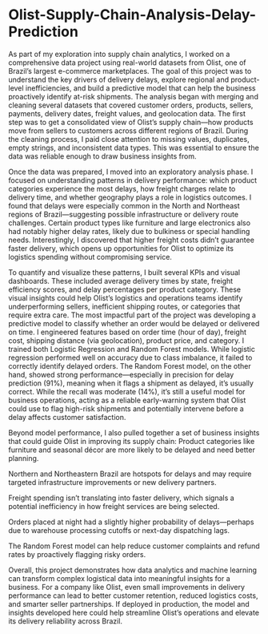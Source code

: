 # Olist-Supply-Chain-Analysis-Delay-Prediction

As part of my exploration into supply chain analytics, I worked on a comprehensive data project using real-world datasets from Olist, one of Brazil’s largest e-commerce marketplaces. The goal of this project was to understand the key drivers of delivery delays, explore regional and product-level inefficiencies, and build a predictive model that can help the business proactively identify at-risk shipments.
The analysis began with merging and cleaning several datasets that covered customer orders, products, sellers, payments, delivery dates, freight values, and geolocation data. The first step was to get a consolidated view of Olist’s supply chain—how products move from sellers to customers across different regions of Brazil. During the cleaning process, I paid close attention to missing values, duplicates, empty strings, and inconsistent data types. This was essential to ensure the data was reliable enough to draw business insights from.

Once the data was prepared, I moved into an exploratory analysis phase. I focused on understanding patterns in delivery performance: which product categories experience the most delays, how freight charges relate to delivery time, and whether geography plays a role in logistics outcomes. I found that delays were especially common in the North and Northeast regions of Brazil—suggesting possible infrastructure or delivery route challenges. Certain product types like furniture and large electronics also had notably higher delay rates, likely due to bulkiness or special handling needs. Interestingly, I discovered that higher freight costs didn’t guarantee faster delivery, which opens up opportunities for Olist to optimize its logistics spending without compromising service.

To quantify and visualize these patterns, I built several KPIs and visual dashboards. These included average delivery times by state, freight efficiency scores, and delay percentages per product category. These visual insights could help Olist’s logistics and operations teams identify underperforming sellers, inefficient shipping routes, or categories that require extra care.
The most impactful part of the project was developing a predictive model to classify whether an order would be delayed or delivered on time. I engineered features based on order time (hour of day), freight cost, shipping distance (via geolocation), product price, and category. I trained both Logistic Regression and Random Forest models. While logistic regression performed well on accuracy due to class imbalance, it failed to correctly identify delayed orders. The Random Forest model, on the other hand, showed strong performance—especially in precision for delay prediction (91%), meaning when it flags a shipment as delayed, it’s usually correct. While the recall was moderate (14%), it’s still a useful model for business operations, acting as a reliable early-warning system that Olist could use to flag high-risk shipments and potentially intervene before a delay affects customer satisfaction.

Beyond model performance, I also pulled together a set of business insights that could guide Olist in improving its supply chain:
Product categories like furniture and seasonal décor are more likely to be delayed and need better planning.

Northern and Northeastern Brazil are hotspots for delays and may require targeted infrastructure improvements or new delivery partners.

Freight spending isn’t translating into faster delivery, which signals a potential inefficiency in how freight services are being selected.

Orders placed at night had a slightly higher probability of delays—perhaps due to warehouse processing cutoffs or next-day dispatching lags.

The Random Forest model can help reduce customer complaints and refund rates by proactively flagging risky orders.


Overall, this project demonstrates how data analytics and machine learning can transform complex logistical data into meaningful insights for a business. For a company like Olist, even small improvements in delivery performance can lead to better customer retention, reduced logistics costs, and smarter seller partnerships. If deployed in production, the model and insights developed here could help streamline Olist’s operations and elevate its delivery reliability across Brazil.
